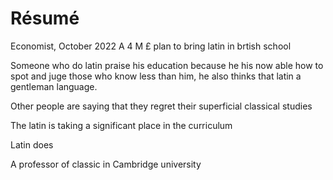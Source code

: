 # Résumé
Economist, October 2022
A 4 M £ plan to bring latin in brtish school 

Someone who do latin praise his education because he his now able how to spot and juge those who know less than him, he also thinks that latin a gentleman language. 

Other people are saying that they regret their superficial classical studies

The latin is taking a significant place in the curriculum

Latin does 

A professor of classic in Cambridge university 



